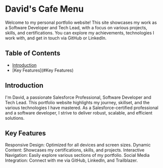 # David's Cafe Menu

Welcome to my personal portfolio website! This site showcases my work as a Software Developer and Tech Lead, with a focus on various projects, skills, and certifications. You can explore my achievements, technologies I work with, and get in touch via GitHub or LinkedIn.

## Table of Contents
- [Introduction](#Introduction)
- [Key Features](#Key Features)

## Introduction
I'm David, a passionate Salesforce Professional, Software Developer and Tech Lead. This portfolio website highlights my journey, skillset, and the various technologies I have mastered.
As a Salesforce-certified professional and a software developer, I strive to deliver robust, scalable, and efficient solutions.

## Key Features
Responsive Design: Optimized for all devices and screen sizes.
Dynamic Content: Showcases my certifications, skills, and projects.
Interactive Navigation: Easily explore various sections of my portfolio.
Social Media Integration: Connect with me via GitHub, LinkedIn, and Trailblazer.
